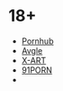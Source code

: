 # 18+
* [Pornhub](https://www.pornhub.com/)
* [Avgle](https://avgle.com/)
* [X-ART](https://www.x-art.com/)
* [91PORN](https://www.ebay.com/usr/91dizhi_1)
* []()
